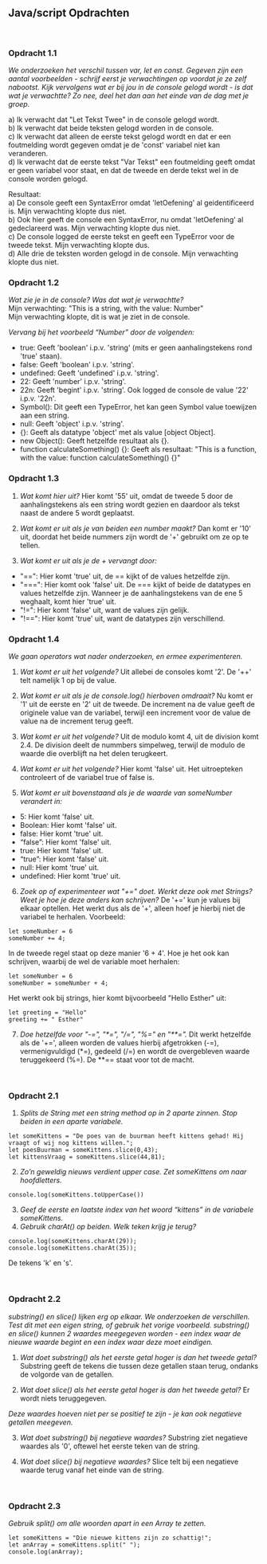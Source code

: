 ## **Java/script Opdrachten**

<br>

### **Opdracht 1.1**
_We onderzoeken het verschil tussen var, let en const. Gegeven zijn een aantal voorbeelden - schrijf eerst je verwachtingen op voordat je ze zelf nabootst. Kijk vervolgens wat er bij jou in de console gelogd wordt - is dat wat je verwachtte? Zo nee, deel het dan aan het einde van de dag met je groep._

a) Ik verwacht dat "Let Tekst Twee" in de console gelogd wordt.<br>
b) Ik verwacht dat beide teksten gelogd worden in de console.<br>
c) Ik verwacht dat alleen de eerste tekst gelogd wordt en dat er een foutmelding wordt gegeven omdat je de 'const' variabel niet kan veranderen.<br>
d) Ik verwacht dat de eerste tekst "Var Tekst" een foutmelding geeft omdat er geen variabel voor staat, en dat de tweede en derde tekst wel in de console worden gelogd.<br>

Resultaat:<br>
a) De console geeft een SyntaxError omdat 'letOefening' al geidentificeerd is. Mijn verwachting klopte dus niet.<br>
b) Ook hier geeft de console een SyntaxError, nu omdat 'letOefening' al gedeclareerd was. Mijn verwachting klopte dus niet.<br>
c) De console logged de eerste tekst en geeft een TypeError voor de tweede tekst. Mijn verwachting klopte dus.<br>
d) Alle drie de teksten worden gelogd in de console. Mijn verwachting klopte dus niet.<br>

### **Opdracht 1.2**
_Wat zie je in de console? Was dat wat je verwachtte?_<br>
Mijn verwachting: "This is a string, with the value: Number"<br>
Mijn verwachting klopte, dit is wat je ziet in de console.

_Vervang bij het voorbeeld “Number” door de volgenden:_
- true: Geeft 'boolean'  i.p.v. 'string' (mits er geen aanhalingstekens rond 'true' staan).  
- false: Geeft 'boolean'  i.p.v. 'string'.
- undefined: Geeft 'undefined'  i.p.v. 'string'.
- 22: Geeft 'number'  i.p.v. 'string'.
- 22n: Geeft 'begint'  i.p.v. 'string'. Ook logged de console de value '22' i.p.v. '22n'.
- Symbol(): Dit geeft een TypeError, het kan geen Symbol value toewijzen aan een string.
- null: Geeft 'object'  i.p.v. 'string'.
- {}: Geeft als datatype 'object' met als value [object Object].
- new Object(): Geeft hetzelfde resultaat als {}.
- function calculateSomething() {}: Geeft als resultaat: "This is a function, with the value: function calculateSomething() {}"

### **Opdracht 1.3**
1. _Wat komt hier uit?_
Hier komt '55' uit, omdat de tweede 5 door de aanhalingstekens als een string wordt gezien en daardoor als tekst naast de andere 5 wordt geplaatst.

2. _Wat komt er uit als je van beiden een number maakt?_
Dan komt er '10' uit, doordat het beide nummers zijn wordt de '+' gebruikt om ze op te tellen.

3. _Wat komt er uit als je de + vervangt door:_
- "==": Hier komt 'true' uit, de == kijkt of de values hetzelfde zijn.
- "===": Hier komt ook 'false' uit. De === kijkt of beide de datatypes en values hetzelfde zijn. Wanneer je de aanhalingstekens van de ene 5 weghaalt, komt hier 'true' uit.
- "!=": Hier komt 'false' uit, want de values zijn gelijk.
- "!==": Hier komt 'true' uit, want de datatypes zijn verschillend.

### **Opdracht 1.4**
_We gaan operators wat nader onderzoeken, en ermee experimenteren._

1. _Wat komt er uit het volgende?_
Uit allebei de consoles komt '2'. De '++' telt namelijk 1 op bij de value.

2. _Wat komt er uit als je de console.log() hierboven omdraait?_
Nu komt er '1' uit de eerste en '2' uit de tweede. De increment na de value geeft de originele value van de variabel, terwijl een increment voor de value de value na de increment terug geeft.

3. _Wat komt er uit het volgende?_
Uit de modulo komt 4, uit de division komt 2.4. De division deelt de nummbers simpelweg, terwijl de modulo de waarde die overblijft na het delen terugkeert.

4. _Wat komt er uit het volgende?_
Hier komt 'false' uit. Het uitroepteken controleert of de variabel true of false is.

5. _Wat komt er uit bovenstaand als je de waarde van someNumber verandert in:_
- 5: Hier komt 'false' uit.
- Boolean: Hier komt 'false' uit.
- false: Hier komt 'true' uit.
- “false”: Hier komt 'false' uit.
- true: Hier komt 'false' uit.
- “true”: Hier komt 'false' uit.
- null: Hier komt 'true' uit.
- undefined: Hier komt 'true' uit.

6. _Zoek op of experimenteer wat "+=" doet. Werkt deze ook met Strings? Weet je hoe je deze anders kan schrijven?_
De '+=' kun je values bij elkaar optellen. Het werkt dus als de '+', alleen hoef je hierbij niet de variabel te herhalen. Voorbeeld:

```
let someNumber = 6
someNumber += 4;
```
In de tweede regel staat op deze manier '6 + 4'. Hoe je het ook kan schrijven, waarbij de wel de variable moet herhalen:

```
let someNumber = 6
someNumber = someNumber + 4;
```

Het werkt ook bij strings, hier komt bijvoorbeeld "Hello Esther" uit:

```
let greeting = "Hello"
greeting += " Esther"

```

7. _Doe hetzelfde voor "-=", "*=", "/=", "%=" en "**="._
Dit werkt hetzelfde als de '+=', alleen worden de values hierbij afgetrokken (-=), vermenigvuldigd (*=), gedeeld (/=) en wordt de overgebleven waarde teruggekeerd (%=). De **== staat voor tot de macht.

<br>

### **Opdracht 2.1**
1. _Splits de String met een string method op in 2 aparte zinnen. Stop beiden in een aparte variabele._
```
let someKittens = "De poes van de buurman heeft kittens gehad! Hij vraagt of wij nog kittens willen.";
let poesBuurman = someKittens.slice(0,43);
let kittensVraag = someKittens.slice(44,81);
```

2. _Zo’n geweldig nieuws verdient upper case. Zet someKittens om naar hoofdletters._
```
console.log(someKittens.toUpperCase())
```

3. _Geef de eerste en laatste index van het woord “kittens” in de variabele someKittens._
4. _Gebruik charAt() op beiden. Welk teken krijg je terug?_
```
console.log(someKittens.charAt(29));
console.log(someKittens.charAt(35));
```
De tekens 'k' en 's'.

<br>

### **Opdracht 2.2**
_substring() en slice() lijken erg op elkaar. We onderzoeken de verschillen. Test dit met een eigen string, of gebruik het vorige voorbeeld. substring() en slice() kunnen 2 waardes meegegeven worden - een index waar de nieuwe waarde begint en een index waar deze moet eindigen._

1. _Wat doet substring() als het eerste getal hoger is dan het tweede getal?_
Substring geeft de tekens die tussen deze getallen staan terug, ondanks de volgorde van de getallen.

2. _Wat doet slice() als het eerste getal hoger is dan het tweede getal?_
Er wordt niets teruggegeven.

_Deze waardes hoeven niet per se positief te zijn - je kan ook negatieve getallen meegeven._

3. _Wat doet substring() bij negatieve waardes?_
Substring ziet negatieve waardes als '0', oftewel het eerste teken van de string.

4. _Wat doet slice() bij negatieve waardes?_
Slice telt bij een negatieve waarde terug vanaf het einde van de string.

<br>

### **Opdracht 2.3**
_Gebruik split() om alle woorden apart in een Array te zetten._

```
let someKittens = "Die nieuwe kittens zijn zo schattig!";
let anArray = someKittens.split(" ");
console.log(anArray);
```
